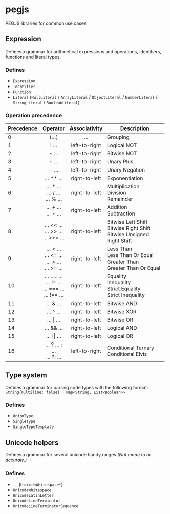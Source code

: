 # pegjs

PEGJS libraries for common use cases

## Expression

Defines a grammar for arithmetical expressions and operations, identifiers, functions and literal types.

### Defines

-   `Expression`
-   `Identifier`
-   `Function`
-   `Literal` (`NullLiteral` / `ArrayLiteral` / `ObjectLiteral` / `NumberLiteral` / `StringLiteral` / `BooleanLiteral`)

### Operation precedence

| Precedence |                   Operator                   | Associativity | Description                                                                 |
| ---------- | :------------------------------------------: | :-----------: | --------------------------------------------------------------------------- |
| 0          |                     (…)                      |      ...      | Grouping                                                                    |
| 1          |                     ! …                      | left-to-right | Logical NOT                                                                 |
| 2          |                     ~ …                      | left-to-right | Bitwise NOT                                                                 |
| 3          |                     + …                      | left-to-right | Unary Plus                                                                  |
| 4          |                     - …                      | left-to-right | Unary Negation                                                              |
| 5          |                   … \*\* …                   | right-to-left | Exponentiation                                                              |
| 6          |          … \* …<br/>… / …<br/>… % …          | right-to-left | Multiplication<br/>Division<br/>Remainder                                   |
| 7          |               … + …<br/>… - …                | right-to-left | Addition<br/>Subtraction                                                    |
| 8          |        … << …<br/>… >> …<br/>… >>> …         | right-to-left | Bitwise Left Shift<br/>Bitwise Right Shift<br/>Bitwise Unsigned Right Shift |
| 9          |    … < …<br/>… <= …<br/>… > …<br/>… >= …     | right-to-left | Less Than<br/>Less Than Or Equal<br/>Greater Than<br/>Greater Than Or Equal |
| 10         | … == …<br/> … != …<br/> … === …<br/> … !== … | right-to-left | Equality<br/>Inequality<br/>Strict Equality<br/>Strict Inequality           |
| 11         |                    … & …                     | right-to-left | Bitwise AND                                                                 |
| 12         |                    … ^ …                     | right-to-left | Bitwise XOR                                                                 |
| 13         |                    … \| …                    | right-to-left | Bitwise OR                                                                  |
| 14         |                    … && …                    | right-to-left | Logical AND                                                                 |
| 15         |                   … \|\| …                   | right-to-left | Logical OR                                                                  |
| 16         |             … ? … : …<br/>… ?: …             | left-to-right | Conditional Ternary<br/>Conditional Elvis                                   |

## Type system

Defines a grammar for parsing code types with the following format: `String{multiline: false} | Map<String, List<Boolean>>`

### Defines

-   `UnionType`
-   `SingleType`
-   `SingleTypeTemplate`

## Unicode helpers

Defines a grammar for several unicode handy ranges _(Not made to be accurate.)_

### Defines

-   `__` (`UnicodeWhitespace*`)
-   `UnicodeWhitespace`
-   `UnicodeLatinLetter`
-   `UnicodeLineTerminator`
-   `UnicodeLineTerminatorSequence`
